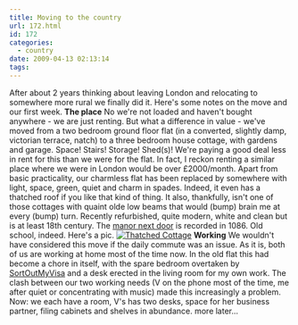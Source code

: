 ```yaml
---
title: Moving to the country
url: 172.html
id: 172
categories:
  - country
date: 2009-04-13 02:13:14
tags:
---
```


After about 2 years thinking about leaving London and relocating to somewhere more rural we finally did it. Here's some notes on the move and our first week. **The place** No we're not loaded and haven't bought anywhere - we are just renting. But what a difference in value - we've moved from a two bedroom ground floor flat (in a converted, slightly damp, victorian terrace, natch) to a three bedroom house cottage, with gardens and garage. Space! Stairs! Storage! Shed(s)! We're paying a good deal less in rent for this than we were for the flat. In fact, I reckon renting a similar place where we were in London would be over £2000/month. Apart from basic practicality, our charmless flat has been replaced by somewhere with light, space, green, quiet and charm in spades. Indeed, it even has a thatched roof if you like that kind of thing. It also, thankfully, isn't one of those cottages with quaint olde low beams that would (bump) brain me at every (bump) turn. Recently refurbished, quite modern, white and clean but is at least 18th century. The [manor next door](https://www.british-history.ac.uk/report.aspx?compid=63732#s2) is recorded in 1086. Old school, indeed. Here's a pic. [![](https://farm4.static.flickr.com/3363/3336805372_c817a54bdd.jpg?v=0 "Thatched Cottage")](https://www.flickr.com/photos/veronika23/3336805372/) **Working** We wouldn't have considered this move if the daily commute was an issue. As it is, both of us are working at home most of the time now. In the old flat this had become a chore in itself, with the spare bedroom overtaken by [SortOutMyVisa](https://sortoutmyvisa.com) and a desk erected in the living room for my own work. The clash between our two working needs (V on the phone most of the time, me after quiet or concentrating with music) made this increasingly a problem. Now: we each have a room, V's has two desks, space for her business partner, filing cabinets and shelves in abundance. more later...